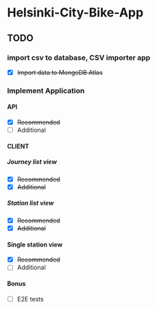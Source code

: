 # Helsinki-City-Bike-App

## TODO

### import csv to database, CSV importer app

- [x] ~~Import data to MongoDB Atlas~~

### Implement Application

#### API

- [x] ~~Recommended~~
- [ ] Additional

#### CLIENT

##### Journey list view

- [x] ~~Recommended~~
- [x] ~~Additional~~

##### Station list view

- [x] ~~Recommended~~
- [x] ~~Additional~~

#### Single station view

- [x] ~~Recommended~~
- [ ] Additional

#### Bonus

- [ ] E2E tests
